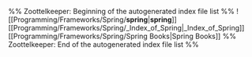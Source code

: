 %% Zoottelkeeper: Beginning of the autogenerated index file list  %%
 ![[Programming/Frameworks/Spring/__spring__|__spring__]]
 [[Programming/Frameworks/Spring/_Index_of_Spring|_Index_of_Spring]]
 [[Programming/Frameworks/Spring/Spring Books|Spring Books]]
%% Zoottelkeeper: End of the autogenerated index file list  %%
